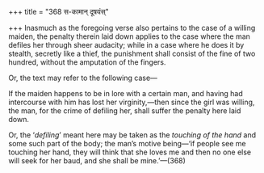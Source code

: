 +++
title = "368 स-कामान् दूषयंस्"

+++
Inasmuch as the foregoing verse also pertains to the case of a willing
maiden, the penalty therein laid down applies to the case where the man
defiles her through sheer audacity; while in a case where he does it by
stealth, secretly like a thief, the punishment shall consist of the fine
of two hundred, without the amputation of the fingers.

Or, the text may refer to the following case—

If the maiden happens to be in lore with a certain man, and having had
intercourse with him has lost her virginity,—then since the girl was
willing, the man, for the crime of defiling her, shall suffer the
penalty here laid down.

Or, the ‘*defiling*’ meant here may be taken as the *touching of the
hand* and some such part of the body; the man’s motive being—‘if people
see me touching her hand, they will think that she loves me and then no
one else will seek for her baud, and she shall be mine.’—(368)


